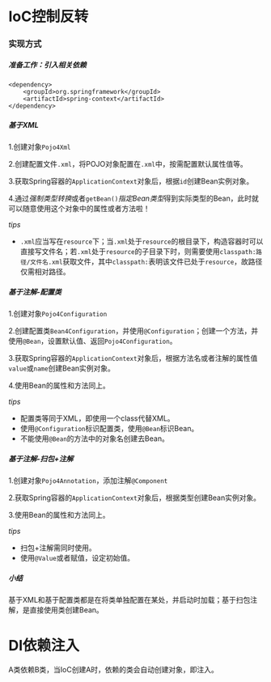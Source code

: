# IoC控制反转

### 实现方式
##### 准备工作：引入相关依赖
```
<dependency>
    <groupId>org.springframework</groupId>
    <artifactId>spring-context</artifactId>
</dependency>
```
##### 基于XML

1.创建对象`Pojo4Xml`

2.创建配置文件`.xml`，将POJO对象配置在`.xml`中，按需配置默认属性值等。

3.获取Spring容器的`ApplicationContext`对象后，根据`id`创建Bean实例对象。

4.通过*强制类型转换*或者`getBean()`*指定Bean类型*得到实际类型的Bean，此时就可以随意使用这个对象中的属性或者方法啦！

*tips*

- `.xml`应当写在`resource`下；当`.xml`处于`resource`的根目录下，构造容器时可以直接写文件名；若`.xml`处于`resource`的子目录下时，则需要使用`classpath:路径/文件名.xml`获取文件，其中`classpath:`表明该文件已处于`resource`，故路径仅需相对路径。


##### 基于注解-配置类
1.创建对象`Pojo4Configuration`

2.创建配置类`Bean4Configuration`，并使用`@Configuration`；创建一个方法，并使用`@Bean`，设置默认值、返回`Pojo4Configuration`。

3.获取Spring容器的`ApplicationContext`对象后，根据方法名或者注解的属性值`value`或`name`创建Bean实例对象。

4.使用Bean的属性和方法同上。

*tips*

- 配置类等同于XML，即使用一个class代替XML。
- 使用`@Configuration`标识配置类，使用`@Bean`标识Bean。
- 不能使用`@Bean`的方法中的对象名创建去Bean。

##### 基于注解-扫包+注解

1.创建对象`Pojo4Annotation`，添加注解`@Component`

2.获取Spring容器的`ApplicationContext`对象后，根据类型创建Bean实例对象。

3.使用Bean的属性和方法同上。

*tips*

- 扫包+注解需同时使用。
- 使用`@Value`或者赋值，设定初始值。

##### 小结
基于XML和基于配置类都是在将类单独配置在某处，并启动时加载；基于扫包注解，是直接使用类创建Bean。

# DI依赖注入 
A类依赖B类，当IoC创建A时，依赖的类会自动创建对象，即注入。
